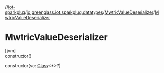 //[iot-sparkplug](../../../index.md)/[io.greenglass.iot.sparkplug.datatypes](../index.md)/[MwtricValueDeserializer](index.md)/[MwtricValueDeserializer](-mwtric-value-deserializer.md)

# MwtricValueDeserializer

[jvm]\
constructor()

constructor(vc: [Class](https://docs.oracle.com/javase/8/docs/api/java/lang/Class.html)&lt;*&gt;?)
